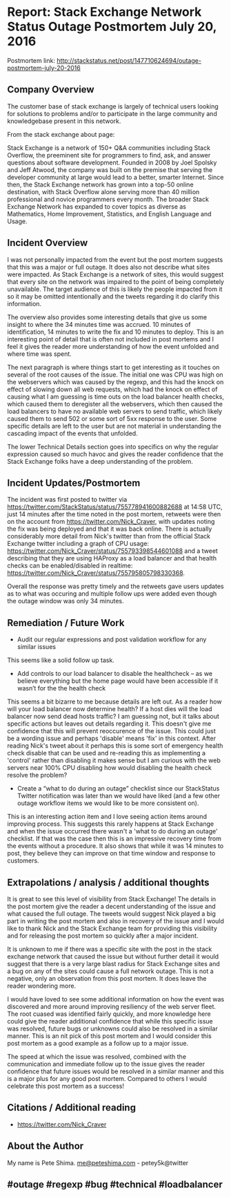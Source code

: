 # Report: Stack Exchange Network Status Outage Postmortem July 20, 2016

Postmortem link: http://stackstatus.net/post/147710624694/outage-postmortem-july-20-2016

## Company Overview

The customer base of stack exchange is largely of technical users looking for solutions to problems and/or to participate in the large community and knowledgebase present in this network.

From the stack exchange about page:

Stack Exchange is a network of 150+ Q&A communities including Stack Overflow, the preeminent site for programmers to find, ask, and answer questions about software development. Founded in 2008 by Joel Spolsky and Jeff Atwood, the company was built on the premise that serving the developer community at large would lead to a better, smarter Internet. Since then, the Stack Exchange network has grown into a top-50 online destination, with Stack Overflow alone serving more than 40 million professional and novice programmers every month. The broader Stack Exchange Network has expanded to cover topics as diverse as Mathematics, Home Improvement, Statistics, and English Language and Usage.

## Incident Overview

I was not personally impacted from the event but the post mortem suggests that this was a major or full outage.  It does also not describe what sites were impacted.  As Stack Exchange is a network of sites, this would suggest that every site on the network was impaired to the point of being completely unavailable.  The target audience of this is likely the people impacted from it so it may be omitted intentionally and the tweets regarding it do clarify this information. 

The overview also provides some interesting details that give us some insight to where the 34 minutes time was accrued.  10 minutes of identification, 14 minutes to write the fix and 10 minutes to deploy.  This is an interesting point of detail that is often not included in post mortems and I feel it gives the reader more understanding of how the event unfolded and where time was spent.

The next paragraph is where things start to get interesting as it touches on several of the root causes of the issue.  The initial one was CPU was high on the webservers which was caused by the regexp, and this had the knock on effect of slowing down all web requests, which had the knock on effect of causing what I am guessing is time outs on the load balancer health checks, which caused them to deregister all the webservers, which then caused the load balancers to have no available web servers to send traffic, which likely caused them to send 502 or some sort of 5xx response to the user.  Some specific details are left to the user but are not material in understanding the cascading impact of the events that unfolded.

The lower Technical Details section goes into specifics on why the regular expression caused so much havoc and gives the reader confidence that the Stack Exchange folks have a deep understanding of the problem.

## Incident Updates/Postmortem

The incident was first posted to twitter via https://twitter.com/StackStatus/status/755778941600882688 at 14:58 UTC, just 14 minutes after the time noted in the post mortem, retweets were then on the account from https://twitter.com/Nick_Craver, with updates noting the fix was being deployed and that it was back online. There is actually considerably more detail from Nick's twitter than from the official Stack Exchange twitter including a graph of CPU usage: https://twitter.com/Nick_Craver/status/755793398544601088 and a tweet describing that they are using HAProxy as a load balancer and that health checks can be enabled/disabled in realtime: https://twitter.com/Nick_Craver/status/755795805798330368.

Overall the response was pretty timely and the retweets gave users updates as to what was occuring and multiple follow ups were added even though the outage window was only 34 minutes.

## Remediation / Future Work

* Audit our regular expressions and post validation workflow for any similar issues

This seems like a solid follow up task.

* Add controls to our load balancer to disable the healthcheck – as we believe everything but the home page would have been accessible if it wasn’t for the the health check

This seems a bit bizarre to me because details are left out.  As a reader how will your load balancer now determine health?  If a host dies will the load balancer now send dead hosts traffic?  I am guessing not, but it talks about specific actions but leaves out details regarding it.  This doesn't give me confidence that this will prevent reoccurence of the issue.  This could just be a wording issue and perhaps 'disable' means 'fix' in this context.  After reading Nick's tweet about it perhaps this is some sort of emergency health check disable that can be used and re-reading this as implementing a 'control' rather than disabling it makes sense but I am curious with the web servers near 100% CPU disabling how would disabling the health check resolve the problem?

* Create a “what to do during an outage” checklist since our StackStatus Twitter notification was later than we would have liked (and a few other outage workflow items we would like to be more consistent on).

This is an interesting action item and I love seeing action items around improving process.  This suggests this rarely happens at Stack Exchange and when the issue occurred there wasn't a 'what to do during an outage' checklist.  If that was the case then this is an impressive recovery time from the events without a procedure.  It also shows that while it was 14 minutes to post, they believe they can improve on that time window and response to customers.

## Extrapolations / analysis / additional thoughts

It is great to see this level of visibility from Stack Exchange!  The details in the post mortem give the reader a decent understanding of the issue and what caused the full outage.  The tweets would suggest Nick played a big part in writing the post mortem and also in recovery of the issue and I would like to thank Nick and the Stack Exchange team for providing this visibility and for releasing the post mortem so quickly after a major incident.

It is unknown to me if there was a specific site with the post in the stack exchange network that caused the issue but without further detail it would suggest that there is a very large blast radius for Stack Exchange sites and a bug on any of the sites could cause a full network outage.  This is not a negative, only an observation from this post mortem.  It does leave the reader wondering more.

I would have loved to see some additional information on how the event was discovered and more around improving resiliency of the web server fleet.  The root cuased was identified fairly quickly, and more knowledge here could give the reader additional confidence that while this specific issue was resolved, future bugs or unknowns could also be resolved in a similar manner.  This is an nit pick of this post mortem and I would consider this post mortem as a good example as a follow up to a major issue.  

The speed at which the issue was resolved, combined with the communication and immediate follow up to the issue gives the reader confidence that future issues would be resolved in a similar manner and this is a major plus for any good post mortem.  Compared to others I would celebrate this post mortem as a success!

## Citations / Additional reading

* https://twitter.com/Nick_Craver

## About the Author

My name is Pete Shima. me@peteshima.com - petey5k@twitter

## \#outage #regexp #bug #technical #loadbalancer







